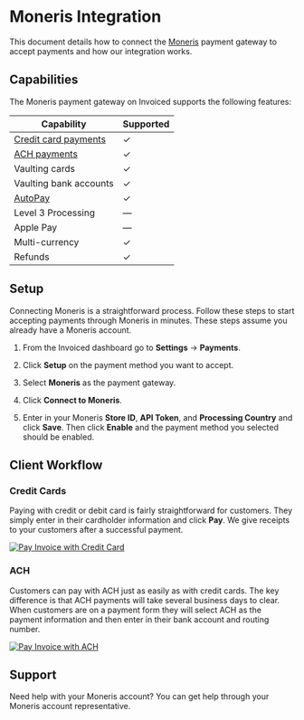 # Moneris Integration

This document details how to connect the [Moneris](https://moneris.com) payment gateway to accept payments and how our integration works.

## Capabilities

The Moneris payment gateway on Invoiced supports the following features:

Capability | Supported
-----------|------------
[Credit card payments](/resources/docs/payments/card) | &#10003;
[ACH payments](/resources/docs/payments/ach) | &#10003;
Vaulting cards | &#10003;
Vaulting bank accounts | &#10003;
[AutoPay](/resources/docs/payments/autopay) | &#10003;
Level 3 Processing | &mdash;
Apple Pay | &mdash;
Multi-currency | &#10003;
Refunds | &#10003;

## Setup

Connecting Moneris is a straightforward process. Follow these steps to start accepting payments through Moneris in minutes. These steps assume you already have a Moneris account.

1. From the Invoiced dashboard go to **Settings** &rarr; **Payments**.

2. Click **Setup** on the payment method you want to accept.

3. Select **Moneris** as the payment gateway.

4. Click **Connect to Moneris**.

5. Enter in your Moneris **Store ID**, **API Token**, and **Processing Country** and click **Save**. Then click **Enable** and the payment method you selected should be enabled.

## Client Workflow

### Credit Cards

Paying with credit or debit card is fairly straightforward for customers. They simply enter in their cardholder information and click **Pay**. We give receipts to your customers after a successful payment.

[![Pay Invoice with Credit Card](/docs/img/pay-invoice-credit-card.png)](/docs/img/pay-invoice-credit-card.png)

### ACH

Customers can pay with ACH just as easily as with credit cards. The key difference is that ACH payments will take several business days to clear. When customers are on a payment form they will select ACH as the payment information and then enter in their bank account and routing number.

[![Pay Invoice with ACH](/docs/img/pay-invoice-ach.png)](/docs/img/pay-invoice-ach.png)

## Support

Need help with your Moneris account? You can get help through your Moneris account representative.